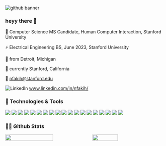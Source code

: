 ![github banner](https://user-images.githubusercontent.com/54120650/226444932-c319b520-af0d-4ebe-91d6-84552d779065.png)

### heyy there 👋

:space_invader:	 Computer Science MS Candidate, Human Computer Interaction, Stanford University

:zap: Electrical Engineering BS, June 2023, Stanford University

:round_pushpin: from Detroit, Michigan

:palm_tree:	currently Stanford, California

:love_letter: nfakih@stanford.edu

![LinkedIn](https://raw.githubusercontent.com/MartinHeinz/MartinHeinz/master/linkedin-3-16.png)  www.linkedin.com/in/nfakih/

### :wrench: Technologies & Tools
![](https://img.shields.io/badge/Code-Python-informational?style=flat&logo=python&logoColor=white&color=ff66c4)
![](https://img.shields.io/badge/Code-JavaScript-informational?style=flat&logo=JavaScript&logoColor=white&color=ff66c4)
![](https://img.shields.io/badge/Code-React-informational?style=flat&logo=React&logoColor=white&color=ff66c4)
![](https://img.shields.io/badge/Code-C%23-informational?style=flat&logo=C%23&logoColor=white&color=ff66c4)
![](https://img.shields.io/badge/Code-C++-informational?style=flat&logo=C%2B%2B&logoColor=white&color=ff66c4)
![](https://img.shields.io/badge/Code-Java-informational?style=flat&logo=Java&logoColor=white&color=ff66c4)
![](https://img.shields.io/badge/Code-Kotlin-informational?style=flat&logo=Kotlin&logoColor=white&color=ff66c4)
![](https://img.shields.io/badge/Code-SQL-informational?style=flat&logo=SQL&logoColor=white&color=ff66c4)
![](https://img.shields.io/badge/Code-MySQL-informational?style=flat&logo=MySQL&logoColor=white&color=ff66c4)
![](https://img.shields.io/badge/Code-PHP-informational?style=flat&logo=PHP&logoColor=white&color=ff66c4)
![](https://img.shields.io/badge/Hardware-verilog-informational?style=flat&logo=verilog&logoColor=white&color=ff66c4)
![](https://img.shields.io/badge/Design-Figma-informational?style=flat&logo=Figma&logoColor=white&color=ff66c4)
![](https://img.shields.io/badge/Design-Canva-informational?style=flat&logo=Canva&logoColor=white&color=ff66c4)
![](https://img.shields.io/badge/Design-HTML/CSS-informational?style=flat&logo=HTML/CSS&logoColor=white&color=ff66c4)
![](https://img.shields.io/badge/Gadget-Arduino-informational?style=flat&logo=Arduino&logoColor=white&color=ff66c4)
![](https://img.shields.io/badge/Gadget-RaspberryPi-informational?style=flat&logo=RaspberryPi&logoColor=white&color=ff66c4)
![](https://img.shields.io/badge/Database-MongoDB-informational?style=flat&logo=MongoDB&logoColor=white&color=ff66c4)
![](https://img.shields.io/badge/Database-Firebase-informational?style=flat&logo=Firebase&logoColor=white&color=ff66c4)
![](https://img.shields.io/badge/Code-NodeJS-informational?style=flat&logo=NodeJS&logoColor=white&color=ff66c4)


### :woman_technologist: Github Stats
<div style="display: flex; flex-direction: row;">
  <img style="height: auto; width: 55%;" src="https://github-readme-stats.vercel.app/api?username=curlymess&count_private=true&show_icons=true&hide=prs,contribs&theme=transparent&title_color=ff66c4&text_color=361b0e&icon_color=ff66c4&border_color=ff66c4" />
  <img style="height: auto; width: 40%;" src="https://github-readme-stats.vercel.app/api/top-langs/?username=curlymess&count_private=true&langs_count=8&layout=compact&theme=transparent&title_color=ff66c4&text_color=361b0e&icon_color=ff66c4&border_color=ff66c4" />
 </div>
